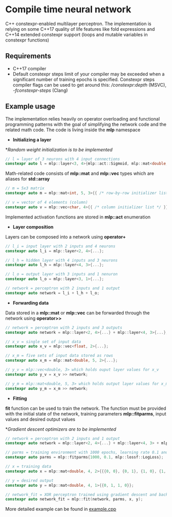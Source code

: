 # Compile time neural network

C++ constexpr-enabled multilayer perceptron. The implementation is relying on some C++17 quality of life features like fold expressions and C++14 extended constexpr support (loops and mutable variables in constexpr functions)

## Requirements

* C++17 compiler
* Default constexpr steps limit of your compiler may be exceeded when a significant number of training epochs is specified. Constexpr steps compiler flags can be used to get around this: _/constexpr:depth_ (MSVC), _-fconstexpr-steps_ (Clang)

## Example usage

The implementation relies heavily on operator overloading and functional programming patterns with the goal of simplifying the network code and the related math code. The code is living inside the __mlp__ namespace

* __Initializing a layer__

**Random weight initialization is to be implemented*

```c++
// l = layer of 3 neurons with 4 input connections
constexpr auto l = mlp::layer<3, 4>{mlp::act::Sigmoid, mlp::mat<double, 4, 3>{{...}}, mlp::vec<double, 4>{{...}}};
```

Math-related code consists of __mlp::mat__ and __mlp::vec__ types which are aliases for __std::array__

```c++
// m = 5x3 matrix
constexpr auto m = mlp::mat<int, 5, 3>{{ /* row-by-row initializer lists */ }};

// v = vector of 4 elements (column)
constexpr auto v = mlp::vec<char, 4>{{ /* column initializer list */ }};
```

Implemented activation functions are stored in __mlp::act__ enumeration

* __Layer composition__

Layers can be composed into a network using __operator+__

```c++
// l_i = input layer with 2 inputs and 4 neurons
constexpr auto l_i = mlp::layer<2, 4>{...};

// l_h = hidden layer with 4 inputs and 3 neurons
constexpr auto l_h = mlp::layer<4, 3>{...};

// l_o = output layer with 3 inputs and 1 nenuron
constexpr auto l_o = mlp::layer<3, 1>{...};

// network = perceptron with 2 inputs and 1 output
constexpr auto network = l_i + l_h + l_o;
```

* __Forwarding data__

Data stored in a __mlp::mat__ or __mlp::vec__ can be forwarded through the network using __operator>>__

```c++
// network = perceptron with 2 inputs and 3 outputs
constexpr auto network = mlp::layer<2, 4>{...} + mlp::layer<4, 3>{...};

// x_v = single set of input data
constexpr auto x_v = mlp::vec<float, 2>{...};

// x_m = five sets of input data stored as rows
constexpr auto x_m = mlp::mat<double, 5, 2>{...};

// y_v = mlp::vec<double, 3> which holds ouput layer values for x_v
constexpr auto y_v = x_v >> network;

// y_m = mlp::mat<double, 5, 3> which holds output layer values for x_m row-by-row
constexpr auto y_m = x_m >> network;
```

* __Fitting__

__fit__ function can be used to train the network. The function must be provided with the initial state of the network, training parameters __mlp::fitparms__, input values and desired output values

**Gradient descent optimizers are to be implemented*

```c++
// network = perceptron with 2 inputs and 1 output
constexpr auto network = mlp::layer<2, 4>{...} + mlp::layer<4, 3> + mlp::layer<3, 1>{...};

// parms = training environment with 1000 epochs, learning rate 0.1 and logistic loss function
constexpr auto parms = mlp::fitparms{1000, 0.1, mlp::lossf::LogLoss};

// x = training data
constexpr auto x = mlp::mat<double, 4, 2>{{{0, 0}, {0, 1}, {1, 0}, {1, 1}}};

// y = desired output
constexpr auto y = mlp::mat<double, 4, 1>{{0, 1, 1, 0}};

// network_fit = XOR perceptron trained using gradient descent and backpropagation
constexpr auto network_fit = mlp::fit(network, parms, x, y);
```

More detailed example can be found in [example.cpp](example.cpp)
